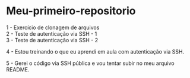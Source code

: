# Meu-primeiro-repositorio

1 - Exercício de clonagem de arquivos <br>
2 - Teste de autenticação via SSH - 1 <br>
3 - Teste de autenticação via SSH - 2 <br>

4 - Estou treinando o que eu aprendi em aula com autenticação via SSH. <br>

5 - Gerei o código via SSH pública e vou tentar subir no meu arquivo README. <br>
